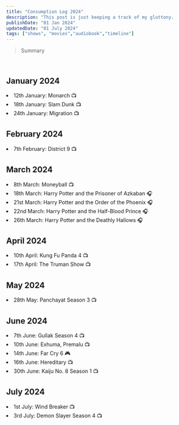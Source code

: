 ```yaml
---
title: "Consumption Log 2024"
description: "This post is just keeping a track of my gluttony.        "
publishDate: "01 Jan 2024"
updatedDate: "01 July 2024"
tags: ["shows", "movies","audiobook","timeline"]
---
```


>Summary
<br>

## January 2024
<li>12th January: Monarch 📺</li>
<li>18th January: Slam Dunk 📺</li>
<li>24th January: Migration 📺</li>

## February 2024
<li>7th February: District 9 📺</li>

## March 2024
<li>8th March: Moneyball 📺</li>
<li>18th March: Harry Potter and the Prisoner of Azkaban 🎧</li>
<li>21st March: Harry Potter and the Order of the Phoenix 🎧</li>
<li>22nd March: Harry Potter and the Half-Blood Prince 🎧</li>
<li>26th March: Harry Potter and the Deathly Hallows 🎧</li>

## April 2024
<li>10th April: Kung Fu Panda 4 📺</li>
<li>17th April: The Truman Show 📺</li>

## May 2024
<li>28th May: Panchayat Season 3 📺</li>

## June 2024
<li>7th June: Gullak Season 4 📺</li>
<li>10th June: Exhuma, Premalu 📺</li>
<li>14th June: Far Cry 6 🎮</li>
<li>16th June: Hereditary 📺</li>
<li>30th June: Kaiju No. 8 Season 1 📺</li>

## July 2024
<li>1st July: Wind Breaker 📺</li>
<li>3rd July: Demon Slayer Season 4 📺</li>
